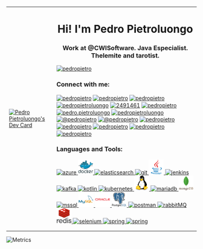 <!--
### Hi there 👋


**pedropietro/pedropietro** is a ✨ _special_ ✨ repository because its `README.md` (this file) appears on your GitHub profile.

Here are some ideas to get you started:

- 🔭 I’m currently working on ...
- 🌱 I’m currently learning ...
- 👯 I’m looking to collaborate on ...
- 🤔 I’m looking for help with ...
- 💬 Ask me about ...
- 📫 How to reach me: ...
- 😄 Pronouns: ...
- ⚡ Fun fact: ...

[![Pedro Pietroluongo's Dev Card](https://api.daily.dev/devcards/bb0daaa692344d8bb6dcf5af83890420.png?r=yc8)](https://app.daily.dev/pedropietro)

Hi! I'm Pedro Pietroluongo
==========================

### Work at @CWISoftware. Java Especialist. Thelemite and tarotist.

[![pedropietro](https://img.shields.io/twitter/follow/pedropietro?logo=twitter&style=for-the-badge)](https://twitter.com/pedropietro)

### Connect with me:

[![pedropietro](https://raw.githubusercontent.com/rahuldkjain/github-profile-readme-generator/master/src/images/icons/Social/codepen.svg)](https://codepen.io/pedropietro) [![pedropietro](https://raw.githubusercontent.com/rahuldkjain/github-profile-readme-generator/master/src/images/icons/Social/devto.svg)](https://dev.to/pedropietro) [![pedropietro](https://raw.githubusercontent.com/rahuldkjain/github-profile-readme-generator/master/src/images/icons/Social/twitter.svg)](https://twitter.com/pedropietro) [![pedropietroluongo](https://raw.githubusercontent.com/rahuldkjain/github-profile-readme-generator/master/src/images/icons/Social/linked-in-alt.svg)](https://linkedin.com/in/pedropietroluongo) [![2491461](https://raw.githubusercontent.com/rahuldkjain/github-profile-readme-generator/master/src/images/icons/Social/stack-overflow.svg)](https://stackoverflow.com/users/2491461) [![pedropietro](https://raw.githubusercontent.com/rahuldkjain/github-profile-readme-generator/master/src/images/icons/Social/kaggle.svg)](https://kaggle.com/pedropietro) [![pedro.pietroluongo](https://raw.githubusercontent.com/rahuldkjain/github-profile-readme-generator/master/src/images/icons/Social/facebook.svg)](https://fb.com/pedro.pietroluongo) [![pedropietroluongo](https://raw.githubusercontent.com/rahuldkjain/github-profile-readme-generator/master/src/images/icons/Social/instagram.svg)](https://instagram.com/pedropietroluongo) [![@pedropietro](https://raw.githubusercontent.com/rahuldkjain/github-profile-readme-generator/master/src/images/icons/Social/hashnode.svg)](https://hashnode.com/@pedropietro) [![@pedropietro](https://raw.githubusercontent.com/rahuldkjain/github-profile-readme-generator/master/src/images/icons/Social/medium.svg)](https://medium.com/@pedropietro) [![pedropietro](https://cdn.jsdelivr.net/npm/simple-icons@3.1.0/icons/codechef.svg)](https://www.codechef.com/users/pedropietro) [![pedropietro](https://raw.githubusercontent.com/rahuldkjain/github-profile-readme-generator/master/src/images/icons/Social/leet-code.svg)](https://www.leetcode.com/pedropietro)

### Languages and Tools:

 [![azure](https://www.vectorlogo.zone/logos/microsoft_azure/microsoft_azure-icon.svg)](https://azure.microsoft.com/en-in/)[![docker](https://raw.githubusercontent.com/devicons/devicon/master/icons/docker/docker-original-wordmark.svg) ](https://www.docker.com/)[![elasticsearch](https://www.vectorlogo.zone/logos/elastic/elastic-icon.svg) ](https://www.elastic.co)[![git](https://www.vectorlogo.zone/logos/git-scm/git-scm-icon.svg) ](https://git-scm.com/)[![java](https://raw.githubusercontent.com/devicons/devicon/master/icons/java/java-original.svg) ](https://www.java.com)[![jenkins](https://www.vectorlogo.zone/logos/jenkins/jenkins-icon.svg) ](https://www.jenkins.io)[![kafka](https://www.vectorlogo.zone/logos/apache_kafka/apache_kafka-icon.svg) ](https://kafka.apache.org/)[![kotlin](https://www.vectorlogo.zone/logos/kotlinlang/kotlinlang-icon.svg) ](https://kotlinlang.org)[![kubernetes](https://www.vectorlogo.zone/logos/kubernetes/kubernetes-icon.svg) ](https://kubernetes.io)[![linux](https://raw.githubusercontent.com/devicons/devicon/master/icons/linux/linux-original.svg) ](https://www.linux.org/)[![mariadb](https://www.vectorlogo.zone/logos/mariadb/mariadb-icon.svg) ](https://mariadb.org/)[![mongodb](https://raw.githubusercontent.com/devicons/devicon/master/icons/mongodb/mongodb-original-wordmark.svg) ](https://www.mongodb.com/)[![mssql](https://www.svgrepo.com/show/303229/microsoft-sql-server-logo.svg) ](https://www.microsoft.com/en-us/sql-server)[![mysql](https://raw.githubusercontent.com/devicons/devicon/master/icons/mysql/mysql-original-wordmark.svg) ](https://www.mysql.com/)[![oracle](https://raw.githubusercontent.com/devicons/devicon/master/icons/oracle/oracle-original.svg) ](https://www.oracle.com/)[![postgresql](https://raw.githubusercontent.com/devicons/devicon/master/icons/postgresql/postgresql-original-wordmark.svg) ](https://www.postgresql.org)[![postman](https://www.vectorlogo.zone/logos/getpostman/getpostman-icon.svg) ](https://postman.com)[![rabbitMQ](https://www.vectorlogo.zone/logos/rabbitmq/rabbitmq-icon.svg) ](https://www.rabbitmq.com)[![redis](https://raw.githubusercontent.com/devicons/devicon/master/icons/redis/redis-original-wordmark.svg) ](https://redis.io)[![selenium](https://raw.githubusercontent.com/detain/svg-logos/780f25886640cef088af994181646db2f6b1a3f8/svg/selenium-logo.svg) ](https://www.selenium.dev)[![spring](https://www.vectorlogo.zone/logos/springio/springio-icon.svg)](https://spring.io/)
 
 ![pedropietro](https://github-readme-stats.vercel.app/api/top-langs?username=pedropietro&show_icons=true&theme=dark&locale=pt-BR&layout=compact)

 ![pedropietro](https://github-readme-stats.vercel.app/api?username=pedropietro&show_icons=true&theme=dark&locale=pt-BR)   ![pedropietro](https://github-readme-streak-stats.herokuapp.com/?user=pedropietro&theme=dark)      
-->


<table>
<tr>
  <td valign="center">
<a href="https://app.daily.dev/pedropietro"><img src="https://api.daily.dev/devcards/bb0daaa692344d8bb6dcf5af83890420.png?r=0e3" width="800" alt="Pedro Pietroluongo's Dev Card"/></a>
    <td >
<h1 align="center">Hi! I'm Pedro Pietroluongo</h1>
<h3 align="center">Work at @CWISoftware. Java Especialist. Thelemite and tarotist.</h3>






<p align="left"> <a href="https://twitter.com/pedropietro" target="blank"><img src="https://img.shields.io/twitter/follow/pedropietro?logo=twitter&style=for-the-badge" alt="pedropietro" /></a> </p>


<h3 align="left">Connect with me:</h3>
<p align="left">
<a href="https://codepen.io/pedropietro" target="blank"><img align="center" src="https://raw.githubusercontent.com/rahuldkjain/github-profile-readme-generator/master/src/images/icons/Social/codepen.svg" alt="pedropietro" height="30" width="40" /></a>
<a href="https://dev.to/pedropietro" target="blank"><img align="center" src="https://raw.githubusercontent.com/rahuldkjain/github-profile-readme-generator/master/src/images/icons/Social/devto.svg" alt="pedropietro" height="30" width="40" /></a>
<a href="https://twitter.com/pedropietro" target="blank"><img align="center" src="https://raw.githubusercontent.com/rahuldkjain/github-profile-readme-generator/master/src/images/icons/Social/twitter.svg" alt="pedropietro" height="30" width="40" /></a>
<a href="https://linkedin.com/in/pedropietroluongo" target="blank"><img align="center" src="https://raw.githubusercontent.com/rahuldkjain/github-profile-readme-generator/master/src/images/icons/Social/linked-in-alt.svg" alt="pedropietroluongo" height="30" width="40" /></a>
<a href="https://stackoverflow.com/users/2491461" target="blank"><img align="center" src="https://raw.githubusercontent.com/rahuldkjain/github-profile-readme-generator/master/src/images/icons/Social/stack-overflow.svg" alt="2491461" height="30" width="40" /></a>
<a href="https://kaggle.com/pedropietro" target="blank"><img align="center" src="https://raw.githubusercontent.com/rahuldkjain/github-profile-readme-generator/master/src/images/icons/Social/kaggle.svg" alt="pedropietro" height="30" width="40" /></a>
<a href="https://fb.com/pedro.pietroluongo" target="blank"><img align="center" src="https://raw.githubusercontent.com/rahuldkjain/github-profile-readme-generator/master/src/images/icons/Social/facebook.svg" alt="pedro.pietroluongo" height="30" width="40" /></a>
<a href="https://instagram.com/pedropietroluongo" target="blank"><img align="center" src="https://raw.githubusercontent.com/rahuldkjain/github-profile-readme-generator/master/src/images/icons/Social/instagram.svg" alt="pedropietroluongo" height="30" width="40" /></a>
<a href="https://hashnode.com/@pedropietro" target="blank"><img align="center" src="https://raw.githubusercontent.com/rahuldkjain/github-profile-readme-generator/master/src/images/icons/Social/hashnode.svg" alt="@pedropietro" height="30" width="40" /></a>
<a href="https://medium.com/@pedropietro" target="blank"><img align="center" src="https://raw.githubusercontent.com/rahuldkjain/github-profile-readme-generator/master/src/images/icons/Social/medium.svg" alt="@pedropietro" height="30" width="40" /></a>
<a href="https://www.codechef.com/users/pedropietro" target="blank"><img align="center" src="https://cdn.jsdelivr.net/npm/simple-icons@3.1.0/icons/codechef.svg" alt="pedropietro" height="30" width="40" /></a>
<a href="https://www.leetcode.com/pedropietro" target="blank"><img align="center" src="https://raw.githubusercontent.com/rahuldkjain/github-profile-readme-generator/master/src/images/icons/Social/leet-code.svg" alt="pedropietro" height="30" width="40" /></a>
 <a href="https://liberapay.com/pedropietro/" target="blank"><img align="center" src="https://www.vectorlogo.zone/logos/liberapay/liberapay-icon.svg" alt="pedropietro" height="30" width="40" /></a>
 <a href="https://mastodon.social/@pedropietro" target="blank"><img align="center" src="https://www.vectorlogo.zone/logos/joinmastodon/joinmastodon-icon.svg" alt="pedropietro" height="30" width="40" /></a>
 <a href="https://gitcoin.co/pedropietro" target="blank"><img align="center" src="https://www.vectorlogo.zone/logos/gitcoinco/gitcoinco-icon.svg" alt="pedropietro" height="30" width="40" /></a>
 </p>

<h3 align="left">Languages and Tools:</h3>
<p align="left"> <a href="https://azure.microsoft.com/en-in/" target="_blank" rel="noreferrer"> <img src="https://www.vectorlogo.zone/logos/microsoft_azure/microsoft_azure-icon.svg" alt="azure" width="40" height="40"/> </a> <a href="https://www.docker.com/" target="_blank" rel="noreferrer"> <img src="https://raw.githubusercontent.com/devicons/devicon/master/icons/docker/docker-original-wordmark.svg" alt="docker" width="40" height="40"/> </a> <a href="https://www.elastic.co" target="_blank" rel="noreferrer"> <img src="https://www.vectorlogo.zone/logos/elastic/elastic-icon.svg" alt="elasticsearch" width="40" height="40"/> </a> <a href="https://git-scm.com/" target="_blank" rel="noreferrer"> <img src="https://www.vectorlogo.zone/logos/git-scm/git-scm-icon.svg" alt="git" width="40" height="40"/> </a> <a href="https://www.java.com" target="_blank" rel="noreferrer"> <img src="https://raw.githubusercontent.com/devicons/devicon/master/icons/java/java-original.svg" alt="java" width="40" height="40"/> </a> <a href="https://www.jenkins.io" target="_blank" rel="noreferrer"> <img src="https://www.vectorlogo.zone/logos/jenkins/jenkins-icon.svg" alt="jenkins" width="40" height="40"/> </a> <a href="https://kafka.apache.org/" target="_blank" rel="noreferrer"> <img src="https://www.vectorlogo.zone/logos/apache_kafka/apache_kafka-icon.svg" alt="kafka" width="40" height="40"/> </a> <a href="https://kotlinlang.org" target="_blank" rel="noreferrer"> <img src="https://www.vectorlogo.zone/logos/kotlinlang/kotlinlang-icon.svg" alt="kotlin" width="40" height="40"/> </a> <a href="https://kubernetes.io" target="_blank" rel="noreferrer"> <img src="https://www.vectorlogo.zone/logos/kubernetes/kubernetes-icon.svg" alt="kubernetes" width="40" height="40"/> </a> <a href="https://www.linux.org/" target="_blank" rel="noreferrer"> <img src="https://raw.githubusercontent.com/devicons/devicon/master/icons/linux/linux-original.svg" alt="linux" width="40" height="40"/> </a> <a href="https://mariadb.org/" target="_blank" rel="noreferrer"> <img src="https://www.vectorlogo.zone/logos/mariadb/mariadb-icon.svg" alt="mariadb" width="40" height="40"/> </a> <a href="https://www.mongodb.com/" target="_blank" rel="noreferrer"> <img src="https://raw.githubusercontent.com/devicons/devicon/master/icons/mongodb/mongodb-original-wordmark.svg" alt="mongodb" width="40" height="40"/> </a> <a href="https://www.microsoft.com/en-us/sql-server" target="_blank" rel="noreferrer"> <img src="https://www.svgrepo.com/show/303229/microsoft-sql-server-logo.svg" alt="mssql" width="40" height="40"/> </a> <a href="https://www.mysql.com/" target="_blank" rel="noreferrer"> <img src="https://raw.githubusercontent.com/devicons/devicon/master/icons/mysql/mysql-original-wordmark.svg" alt="mysql" width="40" height="40"/> </a> <a href="https://www.oracle.com/" target="_blank" rel="noreferrer"> <img src="https://raw.githubusercontent.com/devicons/devicon/master/icons/oracle/oracle-original.svg" alt="oracle" width="40" height="40"/> </a> <a href="https://www.postgresql.org" target="_blank" rel="noreferrer"> <img src="https://raw.githubusercontent.com/devicons/devicon/master/icons/postgresql/postgresql-original-wordmark.svg" alt="postgresql" width="40" height="40"/> </a> <a href="https://postman.com" target="_blank" rel="noreferrer"> <img src="https://www.vectorlogo.zone/logos/getpostman/getpostman-icon.svg" alt="postman" width="40" height="40"/> </a> <a href="https://www.rabbitmq.com" target="_blank" rel="noreferrer"> <img src="https://www.vectorlogo.zone/logos/rabbitmq/rabbitmq-icon.svg" alt="rabbitMQ" width="40" height="40"/> </a> <a href="https://redis.io" target="_blank" rel="noreferrer"> <img src="https://raw.githubusercontent.com/devicons/devicon/master/icons/redis/redis-original-wordmark.svg" alt="redis" width="40" height="40"/> </a> <a href="https://www.selenium.dev" target="_blank" rel="noreferrer"> <img src="https://raw.githubusercontent.com/detain/svg-logos/780f25886640cef088af994181646db2f6b1a3f8/svg/selenium-logo.svg" alt="selenium" width="40" height="40"/> </a> <a href="https://spring.io/" target="_blank" rel="noreferrer"> <img src="https://www.vectorlogo.zone/logos/springio/springio-icon.svg" alt="spring" width="40" height="40"/> </a> 
<a href="https://hibernate.org/" target="_blank" rel="noreferrer"> <img src="https://www.vectorlogo.zone/logos/hibernate/hibernate-icon.svg" alt="spring" width="40" height="40"/> </a>
     </p>

</tr>
</table>

![Metrics](https://metrics.lecoq.io/pedropietro?template=classic&stars=1&followup=1&people=1&tweets=1&activity=1&achievements=1&notable=1&repositories=1&repositories=100&repositories.batch=100&repositories.forks=false&repositories.affiliations=owner&stars.limit=4&followup.sections=repositories&followup.indepth=false&people.limit=24&people.identicons=false&people.size=28&people.types=followers%2C%20following&people.shuffle=false&activity.limit=5&activity.load=300&activity.days=14&activity.visibility=all&activity.timestamps=false&activity.filter=all&achievements.threshold=C&achievements.secrets=true&achievements.display=detailed&achievements.limit=0&notable.from=organization&notable.repositories=false&notable.indepth=false&notable.types=commit&tweets.attachments=false&tweets.limit=2&tweets.user=.user.twitter&config.timezone=America%2FSao_Paulo)
